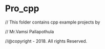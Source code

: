# Pro_cpp

// This folder contains cpp example projects by

// Mr.Vamsi Pallapothula

//@copyright - 2018. All rights Reserved.
